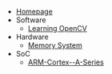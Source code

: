 <!-- docs/_sidebar.md -->
* [Homepage](/)
* Software
  * [Learning OpenCV](/Learning-OpenCV-Python/README)
* Hardware
  * [Memory System](/Memory-Systems/README)
* SoC
  * [ARM-Cortex--A-Series](/ARM-Cortex--A-Series/README)